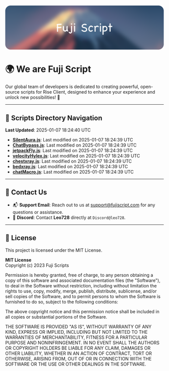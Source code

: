 ![Banner](.github/b.webp)

# 🌍 **We are Fuji Script**

Our global team of developers is dedicated to creating powerful, open-source scripts for Rise Client, designed to enhance your experience and unlock new possibilities! 🌟

---
<!-- SCRIPTS_NAVIGATION_START -->
## 📂 **Scripts Directory Navigation**

**Last Updated**: 2025-01-07 18:24:40 UTC

- **[SilentAura.js](scripts/SilentAura.js)**: Last modified on 2025-01-07 18:24:39 UTC
- **[ChatBypass.js](scripts/ChatBypass.js)**: Last modified on 2025-01-07 18:24:39 UTC
- **[jetpackFly.js](scripts/jetpackFly.js)**: Last modified on 2025-01-07 18:24:39 UTC
- **[velocityHylex.js](scripts/velocityHylex.js)**: Last modified on 2025-01-07 18:24:39 UTC
- **[chestxray.js](scripts/chestxray.js)**: Last modified on 2025-01-07 18:24:39 UTC
- **[bedxray.js](scripts/bedxray.js)**: Last modified on 2025-01-07 18:24:39 UTC
- **[chatMacro.js](scripts/chatMacro.js)**: Last modified on 2025-01-07 18:24:39 UTC

<!-- SCRIPTS_NAVIGATION_END -->

---

## 💬 **Contact Us**  
- 📬 **Support Email**: Reach out to us at [support@fujiscript.com](mailto:support@fujiscript.com) for any questions or assistance.  
- 💬 **Discord**: Contact **Leo728** directly at `Discord@leo728`.

---

## 📜 **License**

This project is licensed under the MIT License.  

**MIT License**  
Copyright (c) 2023 Fuji Scripts  

Permission is hereby granted, free of charge, to any person obtaining a copy of this software and associated documentation files (the "Software"), to deal in the Software without restriction, including without limitation the rights to use, copy, modify, merge, publish, distribute, sublicense, and/or sell copies of the Software, and to permit persons to whom the Software is furnished to do so, subject to the following conditions:  

The above copyright notice and this permission notice shall be included in all copies or substantial portions of the Software.  

THE SOFTWARE IS PROVIDED "AS IS", WITHOUT WARRANTY OF ANY KIND, EXPRESS OR IMPLIED, INCLUDING BUT NOT LIMITED TO THE WARRANTIES OF MERCHANTABILITY, FITNESS FOR A PARTICULAR PURPOSE AND NONINFRINGEMENT. IN NO EVENT SHALL THE AUTHORS OR COPYRIGHT HOLDERS BE LIABLE FOR ANY CLAIM, DAMAGES OR OTHER LIABILITY, WHETHER IN AN ACTION OF CONTRACT, TORT OR OTHERWISE, ARISING FROM, OUT OF OR IN CONNECTION WITH THE SOFTWARE OR THE USE OR OTHER DEALINGS IN THE SOFTWARE.  
